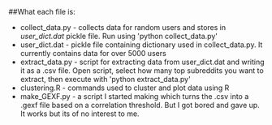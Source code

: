 ##What each file is:
* collect_data.py - collects data for random users and stores in *user_dict.dat* pickle file. Run using 'python collect_data.py'
* user_dict.dat - pickle file containing dictionary used in collect_data.py. It currently contains data for over 5000 users
* extract_data.py - script for extracting data from user_dict.dat and writing it as a .csv file. Open script, select how many top subreddits you want to extract, then execute with 'python extract_data.py'
* clustering.R - commands used to cluster and plot data using R
* make_GEXF.py - a script I started making which turns the .csv into a .gexf file based on a correlation threshold. But I got bored and gave up. It works but its of no interest to me.